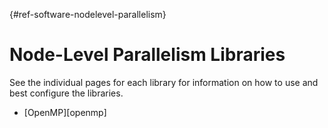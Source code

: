[](){#ref-software-nodelevel-parallelism}
# Node-Level Parallelism Libraries

See the individual pages for each library for information on how to use and best configure the libraries.

* [OpenMP][openmp]
